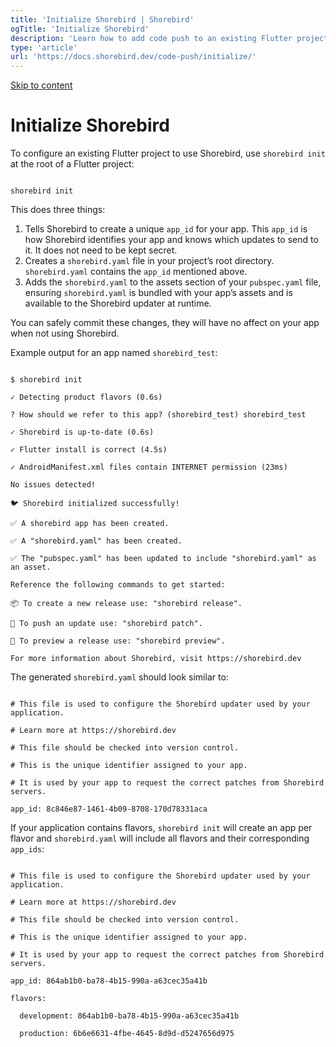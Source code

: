 ```yaml
---
title: 'Initialize Shorebird | Shorebird'
ogTitle: 'Initialize Shorebird'
description: 'Learn how to add code push to an existing Flutter project.'
type: 'article'
url: 'https://docs.shorebird.dev/code-push/initialize/'
---
```


[Skip to content](https://docs.shorebird.dev/code-push/initialize/#_top)

# Initialize Shorebird

To configure an existing Flutter project to use Shorebird, use `shorebird init`
at the root of a Flutter project:

```

shorebird init
```

This does three things:

1. Tells Shorebird to create a unique `app_id` for your app. This `app_id` is
how Shorebird identifies your app and knows which updates to send to it. It
does not need to be kept secret.
2. Creates a `shorebird.yaml` file in your project’s root directory.
`shorebird.yaml` contains the `app_id` mentioned above.
3. Adds the `shorebird.yaml` to the assets section of your `pubspec.yaml` file,
ensuring `shorebird.yaml` is bundled with your app’s assets and is available
to the Shorebird updater at runtime.

You can safely commit these changes, they will have no affect on your app
when not using Shorebird.

Example output for an app named `shorebird_test`:

```

$ shorebird init

✓ Detecting product flavors (0.6s)

? How should we refer to this app? (shorebird_test) shorebird_test

✓ Shorebird is up-to-date (0.6s)

✓ Flutter install is correct (4.5s)

✓ AndroidManifest.xml files contain INTERNET permission (23ms)

No issues detected!

🐦 Shorebird initialized successfully!

✅ A shorebird app has been created.

✅ A "shorebird.yaml" has been created.

✅ The "pubspec.yaml" has been updated to include "shorebird.yaml" as an asset.

Reference the following commands to get started:

📦 To create a new release use: "shorebird release".

🚀 To push an update use: "shorebird patch".

👀 To preview a release use: "shorebird preview".

For more information about Shorebird, visit https://shorebird.dev
```

The generated `shorebird.yaml` should look similar to:

```

# This file is used to configure the Shorebird updater used by your application.

# Learn more at https://shorebird.dev

# This file should be checked into version control.

# This is the unique identifier assigned to your app.

# It is used by your app to request the correct patches from Shorebird servers.

app_id: 8c846e87-1461-4b09-8708-170d78331aca
```

If your application contains flavors, `shorebird init` will create an app per flavor and `shorebird.yaml` will include all flavors and their corresponding `app_ids`:

```

# This file is used to configure the Shorebird updater used by your application.

# Learn more at https://shorebird.dev

# This file should be checked into version control.

# This is the unique identifier assigned to your app.

# It is used by your app to request the correct patches from Shorebird servers.

app_id: 864ab1b0-ba78-4b15-990a-a63cec35a41b

flavors:

  development: 864ab1b0-ba78-4b15-990a-a63cec35a41b

  production: 6b6e6631-4fbe-4645-8d9d-d5247656d975
```
